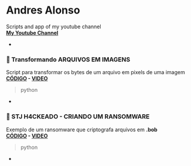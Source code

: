 # Andres Alonso
Scripts and app of my youtube channel  
[**My Youtube Channel**](https://youtube.com/AndresAlonsoCanal)  

-

 ### 📄 Transformando ARQUIVOS EM IMAGENS
 Script para transformar os bytes de um arquivo em pixels de uma imagem  
 **[CÓDIGO](/RGB-Crypto/) - [VIDEO](https://www.youtube.com/watch?v=Vb2g05Kv_5A)**
 > python
 
-
 
### 📄 STJ H4CKEADO - CRIANDO UM RANSOMWARE  
Exemplo de um ransomware que criptografa arquivos em **.bob**  
 **[CÓDIGO](/BOB-Ransomware/) - [VIDEO](https://www.youtube.com/watch?v=ELas5noeXiU)**
> python
-

